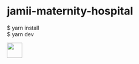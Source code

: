 # jamii-maternity-hospital

$ yarn install  
$ yarn dev

<!-- [![AltText](ImageLink)](redirectlink) -->

[<img src="https://badgelist.s3.amazonaws.com/u/badge/5ddc7c21cdd14b000493d80c/custom_image/badge.png" width="40">](https://app.swaggerhub.com/apis/leonardnjura/jamii-maternity-hospital/1.0.0)
